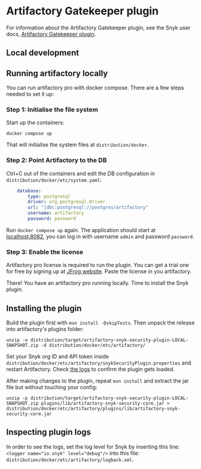 # Artifactory Gatekeeper plugin

For information about the Artifactory Gatekeeper plugin, see the Snyk user
docs, [Artifactory Gatekeeper plugin](https://docs.snyk.io/integrations/private-registry-gatekeeper-plugins/artifactory-gatekeeper-plugin-overview).

## Local development

## Running artifactory locally
You can run artifactory pro with docker compose. There are a few steps needed to set it up:

### Step 1: Initialise the file system
Start up the containers:

```shell
docker compose up
```

That will initialise the system files at `distribution/docker`.

### Step 2: Point Artifactory to the DB
Ctrl+C out of the containers and edit the DB configuration in
`distribution/docker/etc/system.yaml`:

```yaml
    database:
        type: postgresql
        driver: org.postgresql.Driver
        url: "jdbc:postgresql://postgres/artifactory"
        username: artifactory
        password: password
```

Run `docker compose up` again. The application should start at [localhost:8082](http://localhost:8082),
you can log in with username `admin` and password `password`.

### Step 3: Enable the license
Artifactory pro license is required to run the plugin. You can get a trial one
for free by signing up at [JFrog website](https://jfrog.com/start-free/).
Paste the license in you artifactory.

There! You have an artifactory pro running locally. Time to install the Snyk plugin.

## Installing the plugin
Build the plugin first with `mvn install -DskipTests`.
Then unpack the release into artifactory's plugins folder:

```shell
unzip -o distribution/target/artifactory-snyk-security-plugin-LOCAL-SNAPSHOT.zip -d distribution/docker/etc/artifactory/
```

Set your Snyk org ID and API token inside `distribution/docker/etc/artifactory/snykSecurityPlugin.properties`
and restart Artifactory. Check [the logs](http://localhost:8082/ui/admin/artifactory/advanced/system_logs)
to confirm the plugin gets loaded.

After making changes to the plugin, repeat `mvn install` and extract the jar file but without touching your config:

```shell
unzip -p distribution/target/artifactory-snyk-security-plugin-LOCAL-SNAPSHOT.zip plugins/lib/artifactory-snyk-security-core.jar > distribution/docker/etc/artifactory/plugins/lib/artifactory-snyk-security-core.jar
```

## Inspecting plugin logs
In order to see the logs, set the log level for Snyk by inserting this line: `<logger name="io.snyk" level="debug"/>`
into this file: `distribution/docker/etc/artifactory/logback.xml`.
